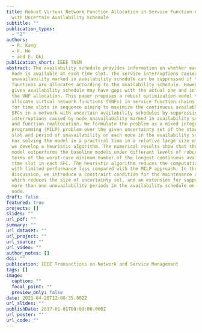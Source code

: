 ```yaml
---
title: Robust Virtual Network Function Allocation in Service Function Chains
  with Uncertain Availability Schedule
subtitle: ""
publication_types:
  - "2"
authors:
  - R. Kang
  - F. He
  - and E. Oki
publication_short: IEEE TNSM
abstract: The availability schedule provides information on whether each network
  node is available at each time slot. The service interruptions caused by node
  unavailability marked in availability schedule can be suppressed if the
  functions are allocated according to the availability schedule. However, the
  given availability schedule may have gaps with the actual one and influence
  the VNF allocation. This paper proposes a robust optimization model to
  allocate virtual network functions (VNFs) in service function chains (SFCs)
  for time slots in sequence aiming to maximize the continuous available time of
  SFCs in a network with uncertain availability schedules by suppressing the
  interruptions caused by node unavailability marked in availability schedule
  and function reallocation. We formulate the problem as a mixed integer linear
  programming (MILP) problem over the given uncertainty set of the start time
  slot and period of unavailability on each node in the availability schedule.
  For solving the model in a practical time in a relative large size of network,
  we develop a heuristic algorithm. The numerical results show that the proposed
  model outperforms the baseline models under different levels of robustness in
  terms of the worst-case minimum number of the longest continuous available
  time slot in each SFC. The heuristic algorithm reduces the computation time
  with limited performance loss compared with the MILP approach. In the
  discussion, we introduce a constraint condition for the maintenance ability,
  which reduces the size of uncertainty set, and an extension for supporting
  more than one unavailability periods in the availability schedule on each
  node.
draft: false
featured: true
projects: []
slides: ""
url_pdf: ""
summary: ""
url_dataset: ""
url_project: ""
url_source: ""
url_video: ""
author_notes: []
doi: ""
publication: IEEE Transactions on Network and Service Management
tags: []
image:
  caption: ""
  focal_point: ""
  preview_only: false
date: 2021-04-28T12:08:35.802Z
url_slides: ""
publishDate: 2017-01-01T00:00:00.000Z
url_poster: ""
url_code: ""
---
```

